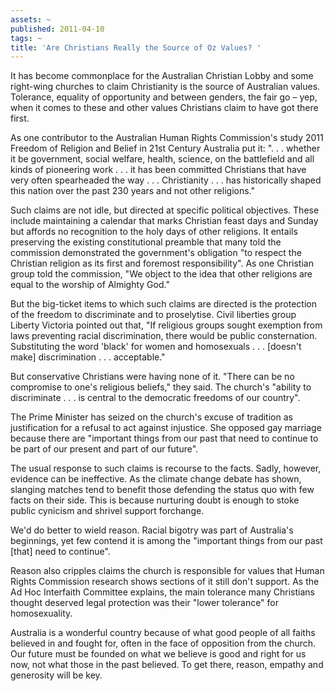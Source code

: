 ```yaml
---
assets: ~
published: 2011-04-10
tags: ~
title: 'Are Christians Really the Source of Oz Values? '
---
```

It has become commonplace for the Australian Christian Lobby and some right-wing churches to claim Christianity is the source of Australian values. Tolerance, equality of opportunity and between genders, the fair go – yep, when it comes to these and other values Christians claim to have got there first.

As one contributor to the Australian Human Rights Commission's study 2011 Freedom of Religion and Belief in 21st Century Australia put it: ". . . whether it be government, social welfare, health, science, on the battlefield and all kinds of pioneering work . . . it has been committed Christians that have very often spearheaded the way . . . Christianity . . . has historically shaped this nation over the past 230 years and not other religions."

Such claims are not idle, but directed at specific political objectives. These include maintaining a calendar that marks Christian feast days and Sunday but affords no recognition to the holy days of other religions. It entails preserving the existing constitutional preamble that many told the commission demonstrated the government's obligation "to respect the Christian religion as its first and foremost responsibility". As one Christian group told the commission, "We object to the idea that other religions are equal to the worship of Almighty God."

But the big-ticket items to which such claims are directed is the protection of the freedom to discriminate and to proselytise. Civil liberties group Liberty Victoria pointed out that, "If religious groups sought exemption from laws preventing racial discrimination, there would be public consternation. Substituting the word 'black' for women and homosexuals . . . [doesn't make] discrimination . . . acceptable."

But conservative Christians were having none of it. "There can be no compromise to one's religious beliefs," they said. The church's "ability to discriminate . . . is central to the democratic freedoms of our country".

The Prime Minister has seized on the church's excuse of tradition as justification for a refusal to act against injustice. She opposed gay marriage because there are "important things from our past that need to continue to be part of our present and part of our future".

The usual response to such claims is recourse to the facts. Sadly, however, evidence can be ineffective. As the climate change debate has shown, slanging matches tend to benefit those defending the status quo with few facts on their side. This is because nurturing doubt is enough to stoke public cynicism and shrivel support forchange.

We'd do better to wield reason. Racial bigotry was part of Australia's beginnings, yet few contend it is among the "important things from our past [that] need to continue".

Reason also cripples claims the church is responsible for values that Human Rights Commission research shows sections of it still don't support. As the Ad Hoc Interfaith Committee explains, the main tolerance many Christians thought deserved legal protection was their "lower tolerance" for homosexuality.

Australia is a wonderful country because of what good people of all faiths believed in and fought for, often in the face of opposition from the church. Our future must be founded on what we believe is good and right for us now, not what those in the past believed. To get there, reason, empathy and generosity will be key.